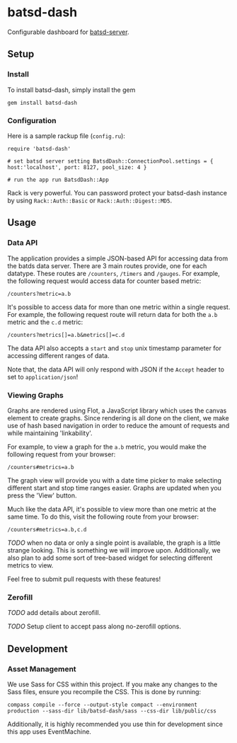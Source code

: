 batsd-dash
==========

Configurable dashboard for [batsd-server](https://github.com/noahhl/batsd).

## Setup

### Install

To install batsd-dash, simply install the gem

    gem install batsd-dash

### Configuration

Here is a sample rackup file (`config.ru`):
    
    require 'batsd-dash'

    # set batsd server setting BatsdDash::ConnectionPool.settings = { host:'localhost', port: 8127, pool_size: 4 }

    # run the app run BatsdDash::App

Rack is very powerful. You can password protect your batsd-dash instance by
using `Rack::Auth::Basic` or `Rack::Auth::Digest::MD5`.

## Usage

### Data API

The application provides a simple JSON-based API for accessing data from the
batds data server. There are 3 main routes provide, one for each datatype. These
routes are `/counters`, `/timers` and `/gauges`. For example, the following
request would access data for counter based metric:

    /counters?metric=a.b

It's possible to access data for more than one metric within a single request.
For example, the following request route will return data for both the `a.b`
metric and the `c.d` metric:

    /counters?metrics[]=a.b&metrics[]=c.d

The data API also accepts a `start` and `stop` unix timestamp parameter for
accessing different ranges of data.

Note that, the data API will only respond with JSON if the `Accept` header to
set to `application/json`!

### Viewing Graphs

Graphs are rendered using Flot, a JavaScript library which uses the canvas
element to create graphs. Since rendering is all done on the client, we make use
of hash based navigation in order to reduce the amount of requests and while
maintaining 'linkability'.

For example, to view a graph for the `a.b` metric, you would make the following
request from your browser:

    /counters#metrics=a.b

The graph view will provide you with a date time picker to make selecting
different start and stop time ranges easier. Graphs are updated when you press
the 'View' button.

Much like the data API, it's possible to view more than one metric at the same
time. To do this, visit the following route from your browser:

    /counters#metrics=a.b,c.d

_TODO_ when no data or only a single point is available, the graph is a little
strange looking. This is something we will improve upon. Additionally, we also
plan to add some sort of tree-based widget for selecting different metrics to
view. 

Feel free to submit pull requests with these features!

### Zerofill

_TODO_ add details about zerofill. 

_TODO_ Setup client to accept pass along no-zerofill options.

## Development

### Asset Management

We use Sass for CSS within this project. If you make any changes to the Sass
files, ensure you recompile the CSS. This is done by running:
    
    compass compile --force --output-style compact --environment production --sass-dir lib/batsd-dash/sass --css-dir lib/public/css

Additionally, it is highly recommended you use thin for development since this
app uses EventMachine.
